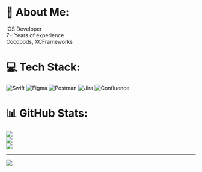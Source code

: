 # 💫 About Me:
iOS Developer<br>7+ Years of experience<br>Cocopods, XCFrameworks


# 💻 Tech Stack:
![Swift](https://img.shields.io/badge/swift-F54A2A?style=for-the-badge&logo=swift&logoColor=white) 	![Figma](https://img.shields.io/badge/figma-%23F24E1E.svg?style=for-the-badge&logo=figma&logoColor=white) ![Postman](https://img.shields.io/badge/Postman-FF6C37?style=for-the-badge&logo=postman&logoColor=white) ![Jira](https://img.shields.io/badge/jira-%230A0FFF.svg?style=for-the-badge&logo=jira&logoColor=white) ![Confluence](https://img.shields.io/badge/confluence-%23172BF4.svg?style=for-the-badge&logo=confluence&logoColor=white)
# 📊 GitHub Stats:
![](https://github-readme-stats.vercel.app/api?username=rintoandrews90&theme=dark&hide_border=false&include_all_commits=true&count_private=true)<br/>
![](https://github-readme-streak-stats.herokuapp.com/?user=rintoandrews90&theme=dark&hide_border=false)<br/>
![](https://github-readme-stats.vercel.app/api/top-langs/?username=rintoandrews90&theme=dark&hide_border=false&include_all_commits=true&count_private=true&layout=compact)

---
[![](https://visitcount.itsvg.in/api?id=rintoandrews90&icon=0&color=0)](https://visitcount.itsvg.in)

<!-- Proudly created with GPRM ( https://gprm.itsvg.in ) -->

